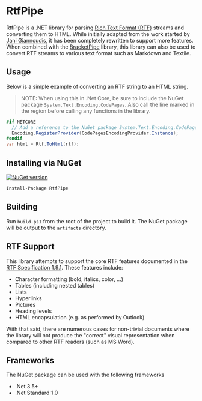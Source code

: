 # RtfPipe

RtfPipe is a .NET library for parsing [Rich Text Format (RTF)](https://www.microsoft.com/en-us/download/details.aspx?id=10725) 
streams and converting them to HTML.  While initially adapted from the work started by 
[Jani Giannoudis](https://www.codeproject.com/Articles/27431/Writing-Your-Own-RTF-Converter), it has
been completely rewritten to support more features. When combined with the 
[BracketPipe](https://github.com/erdomke/BracketPipe/) library, this library
can also be used to convert RTF streams to various text format such as Markdown and Textile.

## Usage

Below is a simple example of converting an RTF string to an HTML string. 

> NOTE: When using this in .Net Core, be sure to include the NuGet package `System.Text.Encoding.CodePages`.
> Also call the line marked in the region before calling any functions in the library.

```csharp
#if NETCORE
  // Add a reference to the NuGet package System.Text.Encoding.CodePages for .Net core only
  Encoding.RegisterProvider(CodePagesEncodingProvider.Instance);
#endif
var html = Rtf.ToHtml(rtf);
```

## Installing via NuGet

[![NuGet version](https://badge.fury.io/nu/RtfPipe.svg)](https://www.nuget.org/packages/RtfPipe)

    Install-Package RtfPipe
    
## Building

Run `build.ps1` from the root of the project to build it.  The NuGet package will be output to the
`artifacts` directory.

## RTF Support

This library attempts to support the core RTF features documented in the 
[RTF Specification 1.9.1](https://www.microsoft.com/en-us/download/details.aspx?id=10725). These 
features include:

- Character formatting (bold, italics, color, ...)
- Tables (including nested tables)
- Lists
- Hyperlinks
- Pictures
- Heading levels
- HTML encapsulation (e.g. as performed by Outlook)

With that said, there are numerous cases for non-trivial documents where the library will not 
produce the "correct" visual representation when compared to other RTF readers (such as MS Word).

## Frameworks

The NuGet package can be used with the following frameworks

- .Net 3.5+
- .Net Standard 1.0